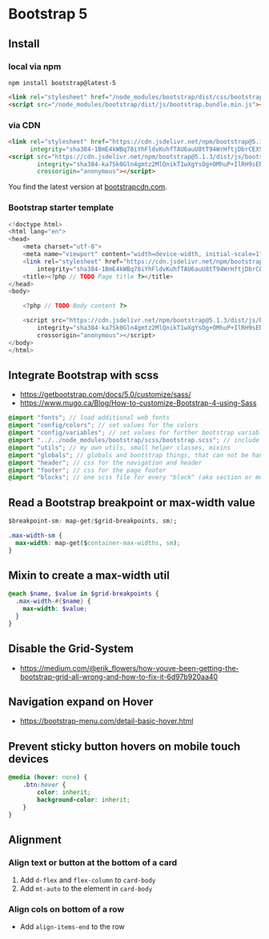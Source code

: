 # Bootstrap 5

## Install

### local via npm

```shell
npm install bootstrap@latest-5
```

```html
<link rel="stylesheet" href="/node_modules/bootstrap/dist/css/bootstrap.min.css"/>
<script src="/node_modules/bootstrap/dist/js/bootstrap.bundle.min.js"></script>
```

### via CDN

```html
<link rel="stylesheet" href="https://cdn.jsdelivr.net/npm/bootstrap@5.1.3/dist/css/bootstrap.min.css"
      integrity="sha384-1BmE4kWBq78iYhFldvKuhfTAU6auU8tT94WrHftjDbrCEXSU1oBoqyl2QvZ6jIW3" crossorigin="anonymous">
<script src="https://cdn.jsdelivr.net/npm/bootstrap@5.1.3/dist/js/bootstrap.bundle.min.js"
        integrity="sha384-ka7Sk0Gln4gmtz2MlQnikT1wXgYsOg+OMhuP+IlRH9sENBO0LRn5q+8nbTov4+1p"
        crossorigin="anonymous"></script>
```

You find the latest version at [bootstrapcdn.com](https://www.bootstrapcdn.com).

### Bootstrap starter template

```php
<!doctype html>
<html lang="en">
<head>
    <meta charset="utf-8">
    <meta name="viewport" content="width=device-width, initial-scale=1">
    <link rel="stylesheet" href="https://cdn.jsdelivr.net/npm/bootstrap@5.1.3/dist/css/bootstrap.min.css"
        integrity="sha384-1BmE4kWBq78iYhFldvKuhfTAU6auU8tT94WrHftjDbrCEXSU1oBoqyl2QvZ6jIW3" crossorigin="anonymous">
    <title><?php // TODO Page title ?></title>
</head>
<body>

    <?php // TODO Body content ?>

    <script src="https://cdn.jsdelivr.net/npm/bootstrap@5.1.3/dist/js/bootstrap.bundle.min.js"
        integrity="sha384-ka7Sk0Gln4gmtz2MlQnikT1wXgYsOg+OMhuP+IlRH9sENBO0LRn5q+8nbTov4+1p"
        crossorigin="anonymous"></script>
</body>
</html>
```

## Integrate Bootstrap with scss

- https://getbootstrap.com/docs/5.0/customize/sass/
- https://www.mugo.ca/Blog/How-to-customize-Bootstrap-4-using-Sass

```scss
@import "fonts"; // load additional web fonts
@import "config/colors"; // set values for the colors
@import "config/variables"; // set values for further bootstrap variables
@import "../../node_modules/bootstrap/scss/bootstrap.scss"; // include bootstrap
@import "utils"; // my own utils, small helper classes, mixins
@import "globals"; // globals and bootstrap things, that can not be handled via configuration
@import "header"; // css for the navigation and header
@import "footer"; // css for the page footer
@import "blocks"; // one scss file for every "block" (aka section or module) in your layout or CMS
```

## Read a Bootstrap breakpoint or max-width value

```css
$breakpoint-sm: map-get($grid-breakpoints, sm); 
```

```css
.max-width-sm {
  max-width: map-get($container-max-widths, sm);
}
```

## Mixin to create a max-width util

```scss
@each $name, $value in $grid-breakpoints {
  .max-width-#{$name} {
    max-width: $value;
  }
}
```

## Disable the Grid-System

- https://medium.com/@erik_flowers/how-youve-been-getting-the-bootstrap-grid-all-wrong-and-how-to-fix-it-6d97b920aa40

## Navigation expand on Hover

- https://bootstrap-menu.com/detail-basic-hover.html

## Prevent sticky button hovers on mobile touch devices

```css
@media (hover: none) {
    .btn:hover {
        color: inherit;
        background-color: inherit;
    }
}
```

## Alignment

### Align text or button at the bottom of a card

1. Add `d-flex` and `flex-column` to `card-body`
2. Add `mt-auto` to the element in `card-body`

### Align cols on bottom of a row

- Add `align-items-end` to the row